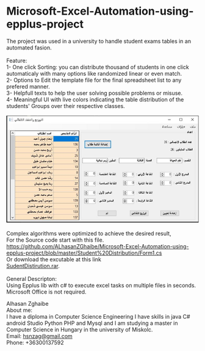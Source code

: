 # Microsoft-Excel-Automation-using-epplus-project
The project was used in a university to handle student exams tables in an automated fasion.<br/>
<br/>
Feature:<br/>
1-  One click Sorting: you can distribute thousand of students in one click automaticaly with many options like randomized linear or even match.<br/>
2- Options to Edit the template file for the final spreadsheet list to any prefered manner.<br/>
3- Helpfull texts to help the user solving possible problems or misuse.<br/>
4- Meaningful UI with live colors indicating the table distribution of the students' Groups over their respective classes.<br/>
<br/>
![alt text](https://github.com/ALhasanZGhaibe/Microsoft-Excel-Automation-using-epplus-project/raw/master/Student%20Distribution.JPG)<br/><br/>
Complex algorithms were optimized to achieve the desired result,<br/>
For the Source code start with this file.<br/>
https://github.com/ALhasanZGhaibe/Microsoft-Excel-Automation-using-epplus-project/blob/master/Student%20Distribution/Form1.cs<br/>
Or download the excutable at this link<br/>
<a href="https://github.com/ALhasanZGhaibe/epplus-project/raw/master/StudentDisturbution.rar">SudentDistirution.rar</a>.<br/><br/>
General Descripton:<br/>
Using Epplus lib with c# to execute excel tasks on multiple files in seconds. <br/>
Microsoft Office is not required.<br/>

Alhasan Zghaibe <br/>
About me:<br/>
I have a diploma in Computer Science Engineering I have skills in java C# android Studio Python PHP and Mysql and I am studying a master in Computer Science in Hungary in the university of Miskolc.<br/>
Email: hsnzag@gmail.com<br/>
Phone: +36300137592<br/>

